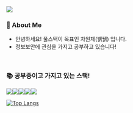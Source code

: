 <img src="https://capsule-render.vercel.app/api?type=Waving&color=F0EDCC&height=300&section=header&text=breakpack's%20git&fontSize=70&fontColor=02343F" />

### 🚀 About Me

- 안녕하세요! 풀스택이 목표인 차원제(뷁풹) 입니다.
- 정보보안에 관심을 가지고 공부하고 있습니다!

<br/>

### 📚 공부중이고 가지고 있는 스택!

<img src="https://img.shields.io/badge/React-61DAFB?style=flat&logo=React&logoColor=white"/><img src="https://img.shields.io/badge/PHP-777BB4?style=flat&logo=PHP&logoColor=white"/><img src="https://img.shields.io/badge/JavaScript-F7DF1E?style=flat&logo=JavaScript&logoColor=white"/><img src="https://img.shields.io/badge/MySQL-4479A1?style=flat&logo=MySQL&logoColor=white"/><img src="https://img.shields.io/badge/CSS3-1572B6?style=flat&logo=CSS3&logoColor=white"/>

[![Top Langs](https://github-readme-stats.vercel.app/api/top-langs/?username=breakpack&langs_count=8)](https://github.com/breakpack/github-readme-stats)
